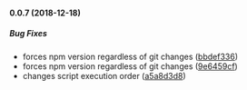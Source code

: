 #### 0.0.7 (2018-12-18)

##### Bug Fixes

*  forces npm version regardless of git changes ([bbdef336](https://github.com/alfredoperez/ngx-datacontext/commit/bbdef33691915aac16bf3c7f900e88b7a461b697))
*  forces npm version regardless of git changes ([9e6459cf](https://github.com/alfredoperez/ngx-datacontext/commit/9e6459cf8a7e91103ec907d849c1b693f16d3211))
*  changes script execution order ([a5a8d3d8](https://github.com/alfredoperez/ngx-datacontext/commit/a5a8d3d8a4c06b853359366cf019b977ab0f13cd))





